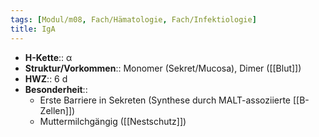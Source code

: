 ```yaml
---
tags: [Modul/m08, Fach/Hämatologie, Fach/Infektiologie]
title: IgA
---
```

- **H-Kette**:: α
- **Struktur/Vorkommen**:: Monomer (Sekret/Mucosa), Dimer ([[Blut]])
- **HWZ**:: 6 d
- **Besonderheit**:: 
	- Erste Barriere in Sekreten (Synthese durch MALT-assoziierte [[B-Zellen]])
	- Muttermilchgängig ([[Nestschutz]])